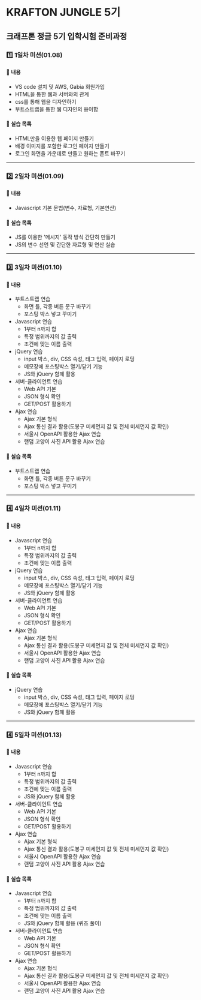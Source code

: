 # KRAFTON JUNGLE 5기
## 크래프톤 정글 5기 입학시험 준비과정

### 1️⃣ 1일차 미션(01.08)
#### 📌 내용
 - VS code 설치 및 AWS, Gabia 회원가입
 - HTML을 통한 웹과 서버와의 관계
 - css를 통해 웹을 디자인하기
 - 부트스트랩을 통한 웹 디자인의 용이함

#### 🎯 실습 목록
 - HTML만을 이용한 웹 페이지 만들기
 - 배경 이미지를 포함한 로그인 페이지 만들기
 - 로그인 화면을 가운데로 만들고 원하는 폰트 바꾸기
---------------
 
### 2️⃣ 2일차 미션(01.09)
#### 📌 내용
 - Javascript 기본 문법(변수, 자료형, 기본연산)

#### 🎯 실습 목록
 - JS를 이용한 '메시지' 동작 방식 간단히 만들기
 - JS의 변수 선언 및 간단한 자료형 및 연산 실습
---------------

### 3️⃣ 3일차 미션(01.10)
#### 📌 내용
 - 부트스트랩 연습
    - 화면 틀, 각종 버튼 문구 바꾸기
    - 포스팅 박스 넣고 꾸미기
 - Javascript 연습
    - 1부터 n까지 합
    - 특정 범위까지의 값 출력
    - 조건에 맞는 이름 출력
 - jQuery 연습
    - input 박스, div, CSS 속성, 태그 입력, 페이지 로딩
    - 메모장에 포스팅박스 열기/닫기 기능
    - JS와 jQuery 함께 활용
 - 서버-클라이언트 연습
    - Web API 기본
    - JSON 형식 확인
    - GET/POST 활용하기
 - Ajax 연습
    - Ajax 기본 형식
    - Ajax 통신 결과 활용(도봉구 미세먼지 값 및 전체 미세먼지 값 확인)
    - 서울시 OpenAPI 활용한 Ajax 연습
    - 랜덤 고양이 사진 API 활용 Ajax 연습

#### 🎯 실습 목록
  - 부트스트랩 연습
    - 화면 틀, 각종 버튼 문구 바꾸기
    - 포스팅 박스 넣고 꾸미기
---------------

### 4️⃣ 4일차 미션(01.11)
#### 📌 내용
 - Javascript 연습
    - 1부터 n까지 합
    - 특정 범위까지의 값 출력
    - 조건에 맞는 이름 출력
 - jQuery 연습
    - input 박스, div, CSS 속성, 태그 입력, 페이지 로딩
    - 메모장에 포스팅박스 열기/닫기 기능
    - JS와 jQuery 함께 활용
 - 서버-클라이언트 연습
    - Web API 기본
    - JSON 형식 확인
    - GET/POST 활용하기
 - Ajax 연습
    - Ajax 기본 형식
    - Ajax 통신 결과 활용(도봉구 미세먼지 값 및 전체 미세먼지 값 확인)
    - 서울시 OpenAPI 활용한 Ajax 연습
    - 랜덤 고양이 사진 API 활용 Ajax 연습

#### 🎯 실습 목록
 - jQuery 연습
    - input 박스, div, CSS 속성, 태그 입력, 페이지 로딩
    - 메모장에 포스팅박스 열기/닫기 기능
    - JS와 jQuery 함께 활용
---------------

### 4️⃣ 5일차 미션(01.13)
#### 📌 내용
 - Javascript 연습
    - 1부터 n까지 합
    - 특정 범위까지의 값 출력
    - 조건에 맞는 이름 출력
    - JS와 jQuery 함께 활용
 - 서버-클라이언트 연습
    - Web API 기본
    - JSON 형식 확인
    - GET/POST 활용하기
 - Ajax 연습
    - Ajax 기본 형식
    - Ajax 통신 결과 활용(도봉구 미세먼지 값 및 전체 미세먼지 값 확인)
    - 서울시 OpenAPI 활용한 Ajax 연습
    - 랜덤 고양이 사진 API 활용 Ajax 연습

#### 🎯 실습 목록
 - Javascript 연습
    - 1부터 n까지 합
    - 특정 범위까지의 값 출력
    - 조건에 맞는 이름 출력
    - JS와 jQuery 함께 활용 (퀴즈 풀이)
 - 서버-클라이언트 연습
    - Web API 기본
    - JSON 형식 확인
    - GET/POST 활용하기
 - Ajax 연습
    - Ajax 기본 형식
    - Ajax 통신 결과 활용(도봉구 미세먼지 값 및 전체 미세먼지 값 확인)
    - 서울시 OpenAPI 활용한 Ajax 연습
    - 랜덤 고양이 사진 API 활용 Ajax 연습